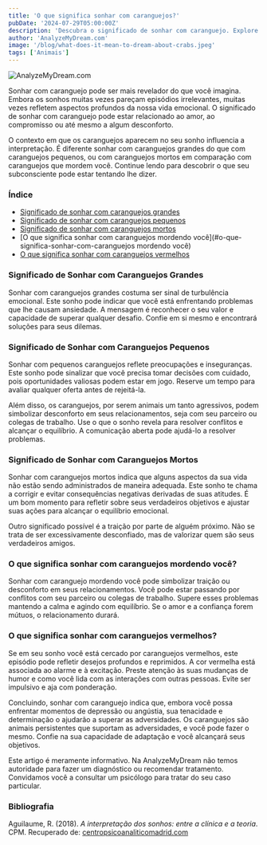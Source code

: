 ```yaml
---
title: 'O que significa sonhar com caranguejos?'
pubDate: '2024-07-29T05:00:00Z'
description: 'Descubra o significado de sonhar com caranguejo. Explore interpretações relacionadas a caranguejos grandes, caranguejos pequenos, caranguejos mortos e muito mais.'
author: 'AnalyzeMyDream.com'
image: '/blog/what-does-it-mean-to-dream-about-crabs.jpeg'
tags: ['Animais']
---
```


![AnalyzeMyDream.com](/blog/what-does-it-mean-to-dream-about-crabs.jpeg)

Sonhar com caranguejo pode ser mais revelador do que você imagina. Embora os sonhos muitas vezes pareçam episódios irrelevantes, muitas vezes refletem aspectos profundos da nossa vida emocional. O significado de sonhar com caranguejo pode estar relacionado ao amor, ao compromisso ou até mesmo a algum desconforto.

O contexto em que os caranguejos aparecem no seu sonho influencia a interpretação. É diferente sonhar com caranguejos grandes do que com caranguejos pequenos, ou com caranguejos mortos em comparação com caranguejos que mordem você. Continue lendo para descobrir o que seu subconsciente pode estar tentando lhe dizer.

### Índice

- [Significado de sonhar com caranguejos grandes](#significado-de-sonhar-com-caranguejos-grandes)
- [Significado de sonhar com caranguejos pequenos](#significado-de-sonhar-com-caranguejos-pequenos)
- [Significado de sonhar com caranguejos mortos](#significado-de-sonhar-com-caranguejos-mortos)
- [O que significa sonhar com caranguejos mordendo você](#o-que-significa-sonhar-com-caranguejos mordendo você)
- [O que significa sonhar com caranguejos vermelhos](#o-que-significa-sonhar-com-caranguejos-vermelhos)

### Significado de Sonhar com Caranguejos Grandes

Sonhar com caranguejos grandes costuma ser sinal de turbulência emocional. Este sonho pode indicar que você está enfrentando problemas que lhe causam ansiedade. A mensagem é reconhecer o seu valor e capacidade de superar qualquer desafio. Confie em si mesmo e encontrará soluções para seus dilemas.

### Significado de Sonhar com Caranguejos Pequenos

Sonhar com pequenos caranguejos reflete preocupações e inseguranças. Este sonho pode sinalizar que você precisa tomar decisões com cuidado, pois oportunidades valiosas podem estar em jogo. Reserve um tempo para avaliar qualquer oferta antes de rejeitá-la.

Além disso, os caranguejos, por serem animais um tanto agressivos, podem simbolizar desconforto em seus relacionamentos, seja com seu parceiro ou colegas de trabalho. Use o que o sonho revela para resolver conflitos e alcançar o equilíbrio. A comunicação aberta pode ajudá-lo a resolver problemas.

### Significado de Sonhar com Caranguejos Mortos

Sonhar com caranguejos mortos indica que alguns aspectos da sua vida não estão sendo administrados de maneira adequada. Este sonho te chama a corrigir e evitar consequências negativas derivadas de suas atitudes. É um bom momento para refletir sobre seus verdadeiros objetivos e ajustar suas ações para alcançar o equilíbrio emocional.

Outro significado possível é a traição por parte de alguém próximo. Não se trata de ser excessivamente desconfiado, mas de valorizar quem são seus verdadeiros amigos.

### O que significa sonhar com caranguejos mordendo você?

Sonhar com caranguejo mordendo você pode simbolizar traição ou desconforto em seus relacionamentos. Você pode estar passando por conflitos com seu parceiro ou colegas de trabalho. Supere esses problemas mantendo a calma e agindo com equilíbrio. Se o amor e a confiança forem mútuos, o relacionamento durará.

### O que significa sonhar com caranguejos vermelhos?

Se em seu sonho você está cercado por caranguejos vermelhos, este episódio pode refletir desejos profundos e reprimidos. A cor vermelha está associada ao alarme e à excitação. Preste atenção às suas mudanças de humor e como você lida com as interações com outras pessoas. Evite ser impulsivo e aja com ponderação.

Concluindo, sonhar com caranguejo indica que, embora você possa enfrentar momentos de depressão ou angústia, sua tenacidade e determinação o ajudarão a superar as adversidades. Os caranguejos são animais persistentes que suportam as adversidades, e você pode fazer o mesmo. Confie na sua capacidade de adaptação e você alcançará seus objetivos.

Este artigo é meramente informativo. Na AnalyzeMyDream não temos autoridade para fazer um diagnóstico ou recomendar tratamento. Convidamos você a consultar um psicólogo para tratar do seu caso particular.

### Bibliografia

Aguilaume, R. (2018). *A interpretação dos sonhos: entre a clínica e a teoria*. CPM. Recuperado de: [centropsicoanaliticomadrid.com](https://www.centropsicoanaliticomadrid.com/publicaciones/revista/numero-15/la-interpretacion-de-los-suenos-entre-la-clinica-y-la-teoria/)
